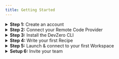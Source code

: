 ```yaml
---
title: Getting Started
---
```

<details>

<summary><strong>Step 1:</strong> Create an account</summary>

Head to [devzero.io/dashboard](https://devzero.io/dashboard) and create your account using the authentication provider of your choice.

</details>

<details>

<summary><strong>Step 2:</strong> Connect your Remote Code Provider</summary>

<img src="../../.gitbook/assets/Connect Github.gif" alt="Connecting GitHub" data-size="original">

We currently only support GitHub as a code provider for DevZero workspaces. Bitbucket and GitLab support are coming soon!\
\
If you only plan to work with Public Repositories, you do not need to enable our GitHub integration. However, if you'd like to work with private repositories from within a DevZero workspace you'll need to head to [https://www.devzero.io/dashboard/settings/user-settings](https://www.devzero.io/dashboard/settings/user-settings) and complete the installation steps.

</details>

<details>

<summary><strong>Step 3:</strong> Install the DevZero CLI</summary>

DevZero CLI is required if you want to connect a local IDE to a remote environment.

[install-the-cli](./../../references/cli-man-page/install-the-cli.md)

</details>

<details>

<summary><strong>Step 4:</strong> Write your first Recipe</summary>

Recipes are a blueprint of your environment. Importing your repository and creating a recipe is required only once.

[create-your-first-recipe.md](create-your-first-recipe.md "mention")

</details>

<details>

<summary><strong>Step 5:</strong> Launch &#x26; connect to your first Workspace</summary>

Once a recipe is created, anyone who has access to that recipe can launch a workspace.

[launch-your-first-workspace.md](launch-your-first-workspace.md "mention")

</details>

<details>

<summary><strong>Setup 6:</strong> Invite your team</summary>

DevZero is a productivity booster when shared with others. Once a recipe is created and placed in a shared library, onboarding new members and getting them to ready-to-code state takes minutes.

[inviting-teammates.md](inviting-teammates.md "mention")

</details>
